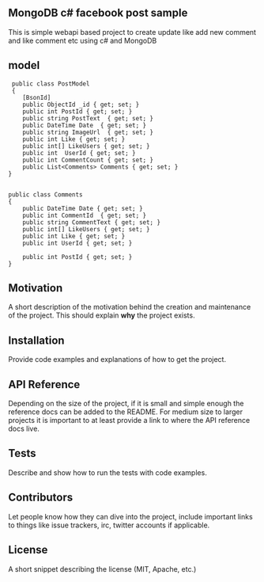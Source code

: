 ## MongoDB c# facebook post sample 

This is simple webapi based project to create update like  add new comment and like comment etc using c# and MongoDB

## model
 
     public class PostModel
     {
        [BsonId]
        public ObjectId _id { get; set; }
        public int PostId { get; set; }
        public string PostText  { get; set; }
        public DateTime Date  { get; set; }
        public string ImageUrl  { get; set; }
        public int Like { get; set; }
        public int[] LikeUsers { get; set; }
        public int  UserId { get; set; }
        public int CommentCount { get; set; }
        public List<Comments> Comments { get; set; }
    }


    public class Comments
    {
        public DateTime Date { get; set; }
        public int CommentId  { get; set; }
        public string CommentText { get; set; }
        public int[] LikeUsers { get; set; }
        public int Like { get; set; }
        public int UserId { get; set; }

        public int PostId { get; set; }
    }


## Motivation

A short description of the motivation behind the creation and maintenance of the project. This should explain **why** the project exists.

## Installation

Provide code examples and explanations of how to get the project.

## API Reference

Depending on the size of the project, if it is small and simple enough the reference docs can be added to the README. For medium size to larger projects it is important to at least provide a link to where the API reference docs live.

## Tests

Describe and show how to run the tests with code examples.

## Contributors

Let people know how they can dive into the project, include important links to things like issue trackers, irc, twitter accounts if applicable.

## License

A short snippet describing the license (MIT, Apache, etc.)